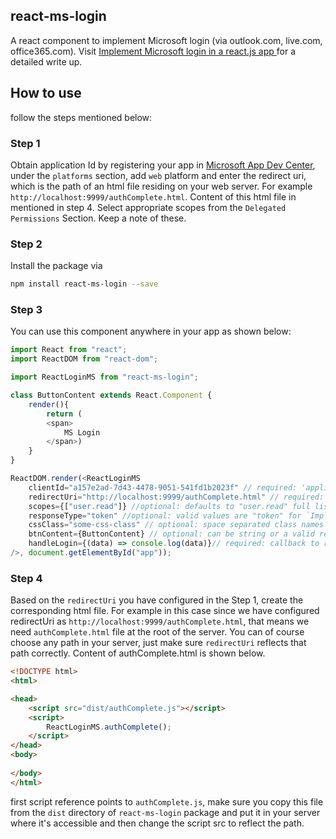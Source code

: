 ## react-ms-login

A react component to implement Microsoft login (via outlook.com, live.com, office365.com). Visit [Implement Microsoft login in a react.js app
](https://blog.notabot.in/posts/implement-microsoft-login-in-a-react-app) for a detailed write up.

## How to use

follow the steps mentioned below:

### Step 1
Obtain application Id by registering your app in [Microsoft App Dev Center](https://apps.dev.microsoft.com), under the `platforms` section, add `web` platform and enter the redirect uri, which is the path of an html file residing on your web server. For example `http://localhost:9999/authComplete.html`. Content of this html file in mentioned in step 4. Select appropriate scopes from the `Delegated Permissions` Section. Keep a note of these.

### Step 2
Install the package via
```sh
npm install react-ms-login --save
```

### Step 3
You can use this component anywhere in your app as shown below:

```js
import React from "react";
import ReactDOM from "react-dom";

import ReactLoginMS from "react-ms-login";

class ButtonContent extends React.Component {
    render(){
        return (
        <span>
            MS Login
        </span>)
    }
}

ReactDOM.render(<ReactLoginMS
    clientId="a157e2ad-7d43-4478-9051-541fd1b2023f" // required: 'application id/client id' obtained from https://apps.dev.microsoft.com for your app
    redirectUri="http://localhost:9999/authComplete.html" // required: redirectUri registered in https://apps.dev.microsoft.com for your app
    scopes={["user.read"]} //optional: defaults to "user.read" full list is present https://developer.microsoft.com/en-us/graph/docs/concepts/permissions_reference
    responseType="token" //optional: valid values are "token" for `Implicite OAuth flow` and "code" for `Authorization Code flow` defaults to "token"
    cssClass="some-css-class" // optional: space separated class names which are applied on the html Button element
    btnContent={ButtonContent} // optional: can be string or a valid react component which can be rendered inside html Button element
    handleLogin={(data) => console.log(data)}// required: callback to receive token/code after successful login
/>, document.getElementById("app"));
```

### Step 4

Based on the `redirectUri` you have configured in the Step 1, create the corresponding html file. For example in this case since we have configured redirectUri as `http://localhost:9999/authComplete.html`, that means we need `authComplete.html` file at the root of the server. You can of course choose any path in your server, just make sure `redirectUri` reflects that path correctly.
Content of authComplete.html is shown below.

```html
<!DOCTYPE html>
<html>

<head>
    <script src="dist/authComplete.js"></script>
    <script>
        ReactLoginMS.authComplete();
    </script>
</head>
<body>
    
</body>
</html>
```
first script reference points to `authComplete.js`, make sure you copy this file from the `dist` directory of `react-ms-login` package and put it in your server where it's accessible and then change the script src to reflect the path.

